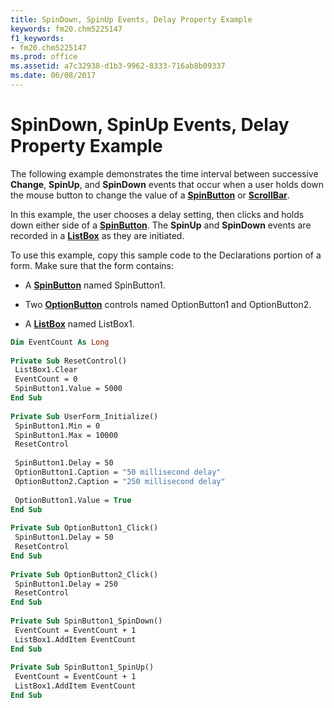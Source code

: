 ```yaml
---
title: SpinDown, SpinUp Events, Delay Property Example
keywords: fm20.chm5225147
f1_keywords:
- fm20.chm5225147
ms.prod: office
ms.assetid: a7c32938-d1b3-9962-8333-716ab8b09337
ms.date: 06/08/2017
---
```



# SpinDown, SpinUp Events, Delay Property Example

The following example demonstrates the time interval between successive  **Change**, **SpinUp**, and **SpinDown** events that occur when a user holds down the mouse button to change the value of a **[SpinButton](spinbutton-control.md)** or **[ScrollBar](scrollbar-control.md)**.

In this example, the user chooses a delay setting, then clicks and holds down either side of a  **[SpinButton](spinbutton-control.md)**. The **SpinUp** and **SpinDown** events are recorded in a **[ListBox](listbox-control.md)** as they are initiated.

To use this example, copy this sample code to the Declarations portion of a form. Make sure that the form contains:



- A  **[SpinButton](spinbutton-control.md)** named SpinButton1.
    
- Two  **[OptionButton](optionbutton-control.md)** controls named OptionButton1 and OptionButton2.
    
- A  **[ListBox](listbox-control.md)** named ListBox1.
    




```vb
Dim EventCount As Long 
 
Private Sub ResetControl() 
 ListBox1.Clear 
 EventCount = 0 
 SpinButton1.Value = 5000 
End Sub 
 
Private Sub UserForm_Initialize() 
 SpinButton1.Min = 0 
 SpinButton1.Max = 10000 
 ResetControl 
 
 SpinButton1.Delay = 50 
 OptionButton1.Caption = "50 millisecond delay" 
 OptionButton2.Caption = "250 millisecond delay" 
 
 OptionButton1.Value = True 
End Sub 
 
Private Sub OptionButton1_Click() 
 SpinButton1.Delay = 50 
 ResetControl 
End Sub 
 
Private Sub OptionButton2_Click() 
 SpinButton1.Delay = 250 
 ResetControl 
End Sub 
 
Private Sub SpinButton1_SpinDown() 
 EventCount = EventCount + 1 
 ListBox1.AddItem EventCount 
End Sub 
 
Private Sub SpinButton1_SpinUp() 
 EventCount = EventCount + 1 
 ListBox1.AddItem EventCount 
End Sub
```


